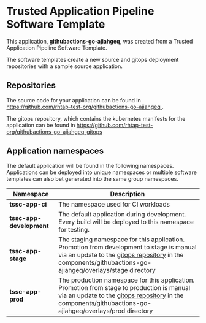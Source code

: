 # Trusted Application Pipeline Software Template

This application, **githubactions-go-ajiahgeq**, was created from a Trusted Application Pipeline Software Template.

The software templates create a new source and gitops deployment repositories with a sample source application. 

## Repositories

The source code for your application can be found in [https://github.com/rhtap-test-org/githubactions-go-ajiahgeq ](https://github.com/rhtap-test-org/githubactions-go-ajiahgeq ).
 
The gitops repository, which contains the kubernetes manifests for the application can be found in 
[https://github.com/rhtap-test-org/githubactions-go-ajiahgeq-gitops ](https://github.com/rhtap-test-org/githubactions-go-ajiahgeq-gitops ) 

## Application namespaces 

The default application will be found in the following namespaces. Applications can be deployed into unique namespaces or multiple software templates can also bet generated into the same group namespaces.  

|  Namespace   |  Description   |  
| -------- | -------- |
| **tssc-app-ci** | The namespace used for CI workloads |
| **tssc-app-development** | The default application during development. Every build will be deployed to this namespace for testing. |
| **tssc-app-stage** | The staging namespace for this application. Promotion from development to stage is manual via an update to the [gitops repository](https://github.com/rhtap-test-org/githubactions-go-ajiahgeq-gitops ) in the components/githubactions-go-ajiahgeq/overlays/stage directory |
| **tssc-app-prod** | The production namespace for this application. Promotion from stage to production is manual via an update to the [gitops repository](https://github.com/rhtap-test-org/githubactions-go-ajiahgeq-gitops ) in the components/githubactions-go-ajiahgeq/overlays/prod directory |